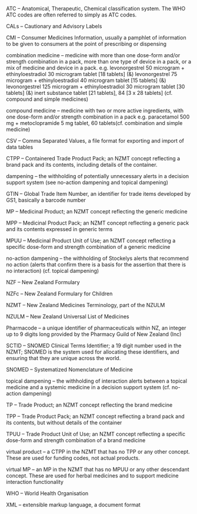 ATC  –  Anatomical, Therapeutic, Chemical classification system. The WHO ATC codes are often referred to simply as ATC codes.

CALs – Cautionary and Advisory Labels

CMI – Consumer Medicines Information, usually a pamphlet of information to be given to consumers at the point of prescribing or dispensing

combination medicine – medicine with more than one dose-form and/or strength combination in a pack, more than one type of device in a pack, or a mix of medicine and device in a pack. e.g. levonorgestrel 50 microgram + ethinyloestradiol 30 microgram tablet [18 tablets] (&) levonorgestrel 75 microgram + ethinyloestradiol 40 microgram tablet [15 tablets] (&) levonorgestrel 125 microgram + ethinyloestradiol 30 microgram tablet [30 tablets] (&) inert substance tablet [21 tablets], 84 [3 x 28 tablets] (cf. compound and simple medicines)

compound medicine – medicine with two or more active ingredients, with one dose-form and/or strength combination in a pack e.g. paracetamol 500 mg + metoclopramide 5 mg tablet, 60 tablets(cf. combination and simple medicine)

CSV – Comma Separated Values, a file format for exporting and import of data tables

CTPP – Containered Trade Product Pack; an NZMT concept reflecting a brand pack and its contents, including details of the container.

dampening – the withholding of potentially unnecessary alerts in a decision support system (see no-action dampening and topical dampening)

GTIN – Global Trade Item Number, an identifier for trade items developed by GS1, basically a barcode number

MP – Medicinal Product; an NZMT concept reflecting the generic medicine

MPP – Medicinal Product Pack; an NZMT concept reflecting a generic pack and its contents expressed in generic terms

MPUU – Medicinal Product Unit of Use; an NZMT concept reflecting a specific dose-form and strength combination of a generic medicine

no-action dampening – the withholding of Stockelys alerts that recommend no action (alerts that confirm there is a basis for the assertion that there is no interaction) (cf. topical dampening)

NZF – New Zealand Formulary

NZFc – New Zealand Formulary for Children

NZMT – New Zealand Medicines Terminology, part of the NZULM

NZULM – New Zealand Universal List of Medicines

Pharmacode – a unique identifier of pharmaceuticals within NZ, an integer up to 9 digits long provided by the Pharmacy Guild of New Zealand (Inc)

SCTID – SNOMED Clinical Terms Identifier; a 19 digit number used in the NZMT; SNOMED is the system used for allocating these identifiers, and ensuring that they are unique across the world.

SNOMED – Systematized Nomenclature of Medicine

topical dampening – the withholding of interaction alerts between a topical medicine and a systemic medicine in a decision support system (cf. no-action dampening)

TP – Trade Product; an NZMT concept reflecting the brand medicine

TPP – Trade Product Pack; an NZMT concept reflecting a brand pack and its contents, but without details of the container

TPUU – Trade Product Unit of Use; an NZMT concept reflecting a specific dose-form and strength combination of a brand medicine

virtual product – a CTPP in the NZMT that has no TPP or any other concept. These are used for funding codes, not actual products.

virtual MP – an MP in the NZMT that has no MPUU or any other descendant concept. These are used for herbal medicines and to support medicine interaction functionality

WHO – World Health Organisation

XML – extensible markup language, a document format
